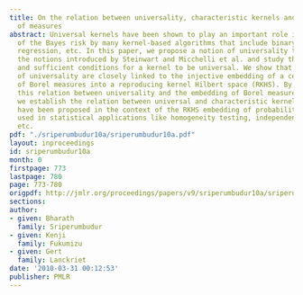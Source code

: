 ```yaml
---
title: On the relation between universality, characteristic kernels and RKHS embedding
  of measures
abstract: Universal kernels have been shown to play an important role in the achievability
  of the Bayes risk by many kernel-based algorithms that include binary classification,
  regression, etc. In this paper, we propose a notion of universality that generalizes
  the notions introduced by Steinwart and Micchelli et al. and study the necessary
  and sufficient conditions for a kernel to be universal. We show that all these notions
  of universality are closely linked to the injective embedding of a certain class
  of Borel measures into a reproducing kernel Hilbert space (RKHS). By exploiting
  this relation between universality and the embedding of Borel measures into an RKHS,
  we establish the relation between universal and characteristic kernels. The latter
  have been proposed in the context of the RKHS embedding of probability measures,
  used in statistical applications like homogeneity testing, independence testing,
  etc.
pdf: "./sriperumbudur10a/sriperumbudur10a.pdf"
layout: inproceedings
id: sriperumbudur10a
month: 0
firstpage: 773
lastpage: 780
page: 773-780
origpdf: http://jmlr.org/proceedings/papers/v9/sriperumbudur10a/sriperumbudur10a.pdf
sections: 
author:
- given: Bharath
  family: Sriperumbudur
- given: Kenji
  family: Fukumizu
- given: Gert
  family: Lanckriet
date: '2010-03-31 00:12:53'
publisher: PMLR
---
```

